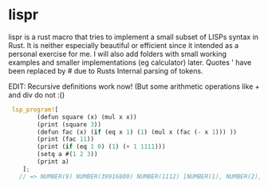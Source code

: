 # lispr

lispr is a rust macro that tries to implement a small subset of LISPs syntax in Rust. It is neither especially beautiful or efficient since it intended as a personal exercise for me. I will also add folders with small working examples and smaller implementations (eg calculator) later. 
Quotes ' have been replaced by # due to Rusts Internal parsing of tokens.

EDIT: Recursive definitions work now! (But some arithmetic operations like + and div do not :()

```rust
 lsp_program![
        (defun square (x) (mul x x))
        (print (square 3))
        (defun fac (x) (if (eq x 1) (1) (mul x (fac (- x 1))) ))
        (print (fac 11))
        (print (if (eq 1 0) (1) (+ 1 1111)))
        (setq a #(1 2 3))
        (print a)
    ];
   // => NUMBER(9) NUMBER(39916800) NUMBER(1112) [NUMBER(1), NUMBER(2), NUMBER(3)]

```


